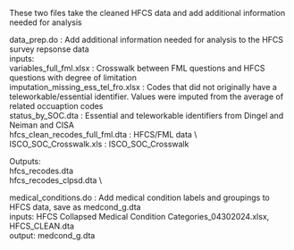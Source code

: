
These two files take the cleaned HFCS data and add additional information needed for analysis

data_prep.do : Add additional information needed for analysis to the HFCS survey repsonse data \
inputs: \
variables_full_fml.xlsx : Crosswalk between FML questions and HFCS questions with degree of limitation \
imputation_missing_ess_tel_fro.xlsx  : Codes that did not originally have a teleworkable/essential identifier. Values were imputed from the average of related occuaption codes \
status_by_SOC.dta : Essential and teleworkable identifiers from Dingel and Neiman and CISA \
hfcs_clean_recodes_full_fml.dta : HFCS/FML data \ 
ISCO_SOC_Crosswalk.xls : ISCO_SOC_Crosswalk 

Outputs: \
hfcs_recodes.dta \
hfcs_recodes_clpsd.dta \

medical_conditions.do : Add medical condition labels and groupings to HFCS data, save as medcond_g.dta \
inputs: HFCS Collapsed Medical Condition Categories_04302024.xlsx, HFCS_CLEAN.dta \
output: medcond_g.dta
